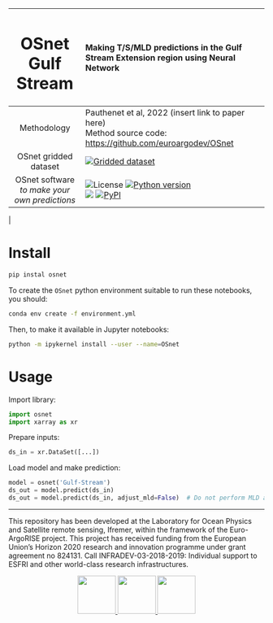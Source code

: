 |<h1>OSnet<br>Gulf Stream</h1>| Making T/S/MLD predictions in the Gulf Stream Extension region using Neural Network|
|:---------:|:-------|
|Methodology| Pauthenet et al, 2022 (insert link to paper here)<br>Method source code: https://github.com/euroargodev/OSnet|
|OSnet gridded dataset|[![Gridded dataset](https://zenodo.org/badge/DOI/10.5281/zenodo.6011144.svg)](https://doi.org/10.5281/zenodo.6011144)
|OSnet software<br><i>to make your own predictions</i>|![License](https://img.shields.io/github/license/euroargodev/argopy) [![Python version](https://img.shields.io/pypi/pyversions/argopy)](//pypi.org/project/argopy/)<br>[![](https://img.shields.io/github/release-date/euroargodev/osnet)](//github.com/euroargodev/osnet/releases) [![PyPI](https://img.shields.io/pypi/v/osnet)](//pypi.org/project/osnet/) |
|

# Install

```bash
pip instal osnet
```

To create the ``OSnet`` python environment suitable to run these notebooks, you should:

```bash
conda env create -f environment.yml
```

Then, to make it available in Jupyter notebooks:

```bash
python -m ipykernel install --user --name=OSnet
```

# Usage

Import library:
```python
import osnet
import xarray as xr
```

Prepare inputs:
```python
ds_in = xr.DataSet([...])
```

Load model and make prediction:
```python
model = osnet('Gulf-Stream')
ds_out = model.predict(ds_in)
ds_out = model.predict(ds_in, adjust_mld=False)  # Do not perform MLD adjustment
```

***
This repository has been developed at the Laboratory for Ocean Physics and Satellite remote sensing, Ifremer, within the framework of the Euro-ArgoRISE project. This project has received funding from the European Union’s Horizon 2020 research and innovation programme under grant agreement no 824131. Call INFRADEV-03-2018-2019: Individual support to ESFRI and other world-class research infrastructures.

<p align="center">
<a href="https://www.euro-argo.eu/EU-Projects/Euro-Argo-RISE-2019-2022">
<img src="https://user-images.githubusercontent.com/59824937/146353317-56b3e70e-aed9-40e0-9212-3393d2e0ddd9.png" height="75"/>
</a>
<a href="https://www.umr-lops.fr">
<img src="https://user-images.githubusercontent.com/59824937/146353157-b45e9943-9643-45d0-bab5-80c22fc2d889.jpg" height="75"/>
</a>
<a href="https://wwz.ifremer.fr">
<img src="https://user-images.githubusercontent.com/59824937/146353099-bcd2bd4e-d310-4807-aee2-9cf24075f0c3.jpg" height="75"/>
</a>
</p>